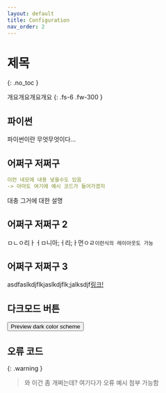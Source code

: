 ```yaml
---
layout: default
title: Configuration
nav_order: 2
---
```


# 제목
{: .no_toc }

개요개요개요개요
{: .fs-6 .fw-300 }

## 파이썬

파이썬이란 무엇무엇이다...

## 어쩌구 저쩌구

```yaml
이런 네모에 내용 넣을수도 있음
-> 아마도 여기에 예시 코드가 들어가겠지
```

대충 그거에 대한 설명

## 어쩌구 저쩌구 2

ㅁㄴㅇ리ㅏㅓㅁ니아;ㅓ리;ㅏ먼ㅇㄹ`이런식의 레이아웃도 가능`

## 어쩌구 저쩌구 3

asdfaslkdjflkjaslkdjflk;jalksdjf[링크!](http://www.google.co.kr)

## 다크모드 버튼
<button class="btn js-toggle-dark-mode">Preview dark color scheme</button>

<script>
const toggleDarkMode = document.querySelector('.js-toggle-dark-mode');

jtd.addEvent(toggleDarkMode, 'click', function(){
  if (jtd.getTheme() === 'dark') {
    jtd.setTheme('light');
    toggleDarkMode.textContent = 'Preview dark color scheme';
  } else {
    jtd.setTheme('dark');
    toggleDarkMode.textContent = 'Return to the light side';
  }
});
</script>

## 오류 코드

{: .warning }
> 와 이건 좀 개쩌는데? 여기다가 오류 예시 첨부 가능함
